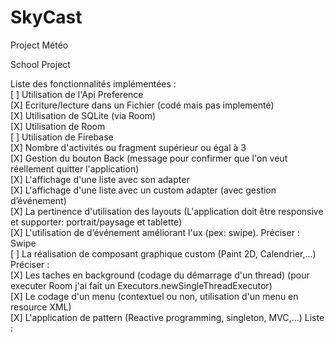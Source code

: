 # SkyCast
Project Météo

School Project



Liste des fonctionnalités implémentées : <br />
[ ] Utilisation de l'Api Preference <br />
[X] Ecriture/lecture dans un Fichier (codé mais pas implementé) <br />
[X] Utilisation de SQLite (via Room)<br />
[X] Utilisation de Room <br />
[ ] Utilisation de Firebase <br />
[X] Nombre d'activités ou fragment supérieur ou égal à 3 <br />
[X] Gestion du bouton Back (message pour confirmer que l'on veut réellement quitter l'application) <br />
[X] L'affichage d'une liste avec son adapter <br />
[X] L'affichage d'une liste avec un custom adapter (avec gestion d’événement) <br />
[X] La pertinence d'utilisation des layouts (L'application doit être responsive et supporter: portrait/paysage et tablette) <br />
[X] L'utilisation de d’événement améliorant l'ux (pex: swipe). Préciser : Swipe<br />
[ ] La réalisation de composant graphique custom (Paint 2D, Calendrier,...) Préciser : <br />
[X] Les taches en background (codage du démarrage d'un thread) (pour executer Room j'ai fait un Executors.newSingleThreadExecutor)<br />
[X] Le codage d'un menu (contextuel ou non, utilisation d'un menu en resource XML) <br />
[X] L'application de pattern (Reactive programming, singleton, MVC,...) Liste : <br />
